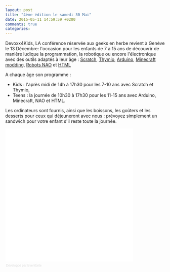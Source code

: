 ```yaml
---
layout: post
title: "4ème édition le samedi 30 Mai"
date: 2015-05-11 14:59:59 +0200
comments: true
categories: 
---
```




Devoxx4Kids, LA conférence réservée aux geeks en herbe revient à Genève le 13 Décembre: l'occasion pour les enfants de 7 à 15 ans de découvrir de manière ludique la programmation, la robotique ou encore l'électronique avec des outils adaptés à leur âge : [Scratch](http://scratch.mit.edu/), [Thymio](https://aseba.wikidot.com/fr:thymio), [Arduino](http://www.arduino.cc/fr/), [Minecraft modding](https://minecraft.net/), [Robots NAO](https://www.aldebaran.com/fr/qui-est-nao) et [HTML](http://fr.wikipedia.org/wiki/Hypertext_Markup_Language)

A chaque âge son programme :

- Kids : l'après midi de 14h à 17h30 pour les 7-10 ans avec Scratch et Thymio,
- Teens : la journée de 10h30 à 17h30 pour les 11-15 ans avec Arduino, Minecraft, NAO et HTML.
 
Les ordinateurs sont fournis, ainsi que les boissons, les goûters et les desserts pour ceux qui déjeuneront avec nous : prévoyez simplement un sandwich pour votre enfant s'il reste toute la journée.


<div style="width:100%; text-align:left;" ><iframe  src="//eventbrite.fr/tickets-external?eid=16865582411&ref=etckt" frameborder="0" height="420" width="80%" vspace="0" hspace="0" marginheight="5" marginwidth="5" scrolling="auto" allowtransparency="true"></iframe><div style="font-family:Helvetica, Arial; font-size:10px; padding:5px 0 5px; margin:2px; width:100%; text-align:left;" ><a class="powered-by-eb" style="color: #dddddd; text-decoration: none;" target="_blank" href="http://www.eventbrite.fr/r/etckt">Développé par Eventbrite</a></div></div>